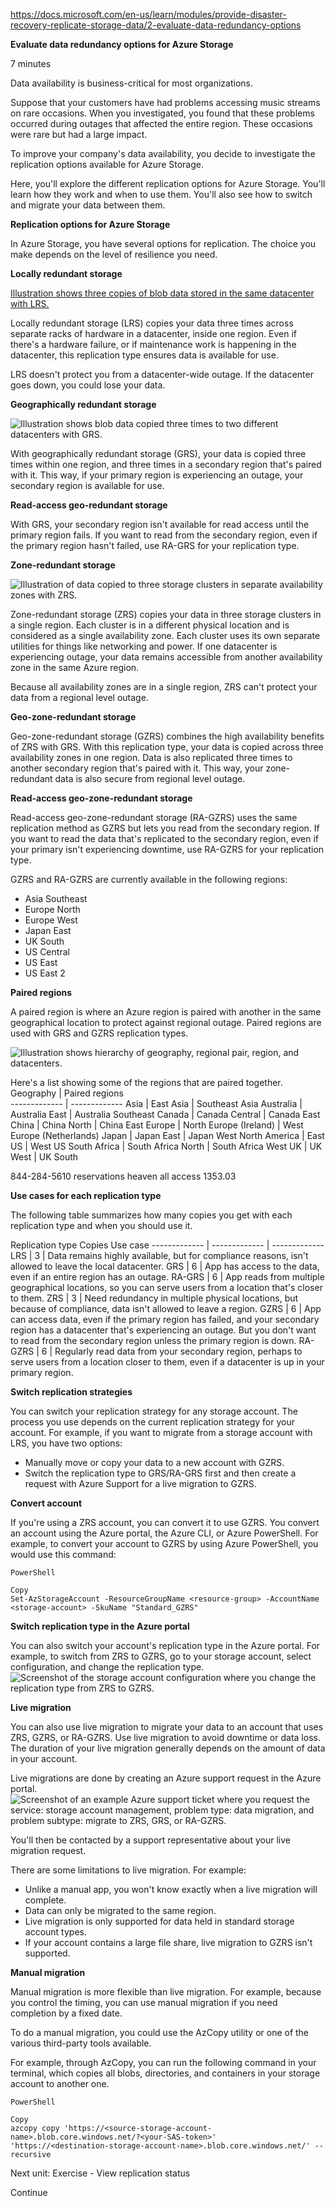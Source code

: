 https://docs.microsoft.com/en-us/learn/modules/provide-disaster-recovery-replicate-storage-data/2-evaluate-data-redundancy-options

**Evaluate data redundancy options for Azure Storage**

7 minutes

Data availability is business-critical for most organizations.

Suppose that your customers have had problems accessing music streams on rare occasions. When you investigated, you found that these problems occurred during outages that affected the entire region. These occasions were rare but had a large impact.

To improve your company's data availability, you decide to investigate the replication options available for Azure Storage.

Here, you'll explore the different replication options for Azure Storage. You'll learn how they work and when to use them. You'll also see how to switch and migrate your data between them.


**Replication options for Azure Storage**

In Azure Storage, you have several options for replication. The choice you make depends on the level of resilience you need.

**Locally redundant storage**

[Illustration shows three copies of blob data stored in the same datacenter with LRS.](https://docs.microsoft.com/en-us/learn/modules/provide-disaster-recovery-replicate-storage-data/media/2-locally-redundant-storage.png)

Locally redundant storage (LRS) copies your data three times across separate racks of hardware in a datacenter, inside one region. Even if there's a hardware failure, or if maintenance work is happening in the datacenter, this replication type ensures data is available for use.

LRS doesn't protect you from a datacenter-wide outage. If the datacenter goes down, you could lose your data.


**Geographically redundant storage**

![Illustration shows blob data copied three times to two different datacenters with GRS.](https://docs.microsoft.com/en-us/learn/modules/provide-disaster-recovery-replicate-storage-data/media/2-geo-redundant-storage.png)

With geographically redundant storage (GRS), your data is copied three times within one region, and three times in a secondary region that's paired with it. This way, if your primary region is experiencing an outage, your secondary region is available for use.


**Read-access geo-redundant storage**

With GRS, your secondary region isn't available for read access until the primary region fails. If you want to read from the secondary region, even if the primary region hasn't failed, use RA-GRS for your replication type.


**Zone-redundant storage**

![Illustration of data copied to three storage clusters in separate availability zones with ZRS.](https://docs.microsoft.com/en-us/learn/modules/provide-disaster-recovery-replicate-storage-data/media/2-availability-zone-redundant-storage.png)


Zone-redundant storage (ZRS) copies your data in three storage clusters in a single region. Each cluster is in a different physical location and is considered as a single availability zone. Each cluster uses its own separate utilities for things like networking and power. If one datacenter is experiencing outage, your data remains accessible from another availability zone in the same Azure region.

Because all availability zones are in a single region, ZRS can't protect your data from a regional level outage.


**Geo-zone-redundant storage**

Geo-zone-redundant storage (GZRS) combines the high availability benefits of ZRS with GRS. With this replication type, your data is copied across three availability zones in one region. Data is also replicated three times to another secondary region that's paired with it. This way, your zone-redundant data is also secure from regional level outage.


**Read-access geo-zone-redundant storage**

Read-access geo-zone-redundant storage (RA-GZRS) uses the same replication method as GZRS but lets you read from the secondary region. If you want to read the data that's replicated to the secondary region, even if your primary isn't experiencing downtime, use RA-GZRS for your replication type.

GZRS and RA-GZRS are currently available in the following regions:

* Asia Southeast
* Europe North
* Europe West
* Japan East
* UK South
* US Central
* US East
* US East 2


**Paired regions**

A paired region is where an Azure region is paired with another in the same geographical location to protect against regional outage. Paired regions are used with GRS and GZRS replication types.

![Illustration shows hierarchy of geography, regional pair, region, and datacenters.](https://docs.microsoft.com/en-us/learn/modules/provide-disaster-recovery-replicate-storage-data/media/2-paired-regions.png)

Here's a list showing some of the regions that are paired together.
Geography   |  Paired regions    
------------- | -------------
Asia   |  East Asia  |   Southeast Asia
Australia   |  Australia East    | Australia Southeast
Canada    | Canada Central   |  Canada East
China   |  China North  |   China East
Europe  |   North Europe (Ireland)  |   West Europe (Netherlands)
Japan |    Japan East  |   Japan West
North America  |   East US  |   West US
South Africa  |   South Africa North  |   South Africa West
UK  |   UK West   |  UK South

844-284-5610 reservations 
heaven all access 1353.03

**Use cases for each replication type**

The following table summarizes how many copies you get with each replication type and when you should use it.

Replication type    Copies    Use case
------------- | ------------- | -------------
LRS   |   3   |   Data remains highly available, but for compliance reasons, isn't allowed to leave the local datacenter.
GRS  |    6   |   App has access to the data, even if an entire region has an outage.
RA-GRS   |   6    |  App reads from multiple geographical locations, so you can serve users from a location that's closer to them.
ZRS     |  3   |   Need redundancy in multiple physical locations, but because of compliance, data isn't allowed to leave a region.
GZRS  |    6    |  App can access data, even if the primary region has failed, and your secondary region has a datacenter that's experiencing an outage. But you don't want to read from the secondary region unless the primary region is down.
RA-GZRS    |  6  |    Regularly read data from your secondary region, perhaps to serve users from a location closer to them, even if a datacenter is up in your primary region.


**Switch replication strategies**

You can switch your replication strategy for any storage account. The process you use depends on the current replication strategy for your account. For example, if you want to migrate from a storage account with LRS, you have two options:
* Manually move or copy your data to a new account with GZRS.
* Switch the replication type to GRS/RA-GRS first and then create a request with Azure Support for a live migration to GZRS.


**Convert account**

If you're using a ZRS account, you can convert it to use GZRS. You convert an account using the Azure portal, the Azure CLI, or Azure PowerShell. For example, to convert your account to GZRS by using Azure PowerShell, you would use this command:

    PowerShell

    Copy
    Set-AzStorageAccount -ResourceGroupName <resource-group> -AccountName <storage-account> -SkuName "Standard_GZRS"


**Switch replication type in the Azure portal**

You can also switch your account's replication type in the Azure portal. For example, to switch from ZRS to GZRS, go to your storage account, select configuration, and change the replication type.
 ![Screenshot of the storage account configuration where you change the replication type from ZRS to GZRS.](https://docs.microsoft.com/en-us/learn/modules/provide-disaster-recovery-replicate-storage-data/media/2-change-zrs-gzrs-portal.png)


**Live migration**

You can also use live migration to migrate your data to an account that uses ZRS, GZRS, or RA-GZRS. Use live migration to avoid downtime or data loss. The duration of your live migration generally depends on the amount of data in your account.

Live migrations are done by creating an Azure support request in the Azure portal.
![Screenshot of an example Azure support ticket where you request the service: storage account management, problem type: data migration, and problem subtype: migrate to ZRS, GRS, or RA-GZRS.](https://docs.microsoft.com/en-us/learn/modules/provide-disaster-recovery-replicate-storage-data/media/2-live-migration-portal.png)

You'll then be contacted by a support representative about your live migration request.

There are some limitations to live migration. For example:

* Unlike a manual app, you won't know exactly when a live migration will complete.
* Data can only be migrated to the same region.
* Live migration is only supported for data held in standard storage account types.
* If your account contains a large file share, live migration to GZRS isn't supported.


**Manual migration**

Manual migration is more flexible than live migration. For example, because you control the timing, you can use manual migration if you need completion by a fixed date.

To do a manual migration, you could use the AzCopy utility or one of the various third-party tools available.

For example, through AzCopy, you can run the following command in your terminal, which copies all blobs, directories, and containers in your storage account to another one.

    PowerShell

    Copy
    azcopy copy 'https://<source-storage-account-name>.blob.core.windows.net/?<your-SAS-token>'
    'https://<destination-storage-account-name>.blob.core.windows.net/' --recursive


Next unit: Exercise - View replication status

Continue
